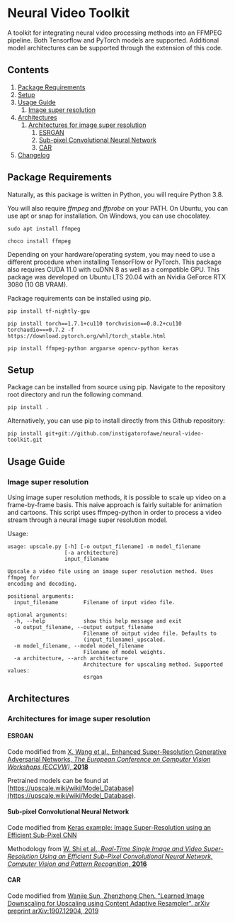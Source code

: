 # Neural Video Toolkit

A toolkit for integrating neural video processing methods into an FFMPEG pipeline. Both Tensorflow and PyTorch models
are supported. Additional model architectures can be supported through the extension of this code.

## Contents

1. [Package Requirements](#package-requirements)
1. [Setup](#setup)
1. [Usage Guide](#usage-guide)
    1. [Image super resolution](#image-super-resolution)
1. [Architectures](#architectures)
    1. [Architectures for image super resolution](#architectures-for-image-super-resolution)
        1. [ESRGAN](#esrgan)
        1. [Sub-pixel Convolutional Neural Network](#sub-pixel-convolutional-neural-network)
        1. [CAR](#car)
1. [Changelog](CHANGELOG.md)

## Package Requirements

Naturally, as this package is written in Python, you will require Python 3.8.

You will also require *ffmpeg* and *ffprobe* on your PATH. On Ubuntu, you can use apt or snap for installation. On
Windows, you can use chocolatey.

```
sudo apt install ffmpeg
```

```
choco install ffmpeg
```

Depending on your hardware/operating system, you may need to use a different procedure when installing TensorFlow or
PyTorch. This package also requires CUDA 11.0 with cuDNN 8 as well as a compatible GPU. This package was developed on
Ubuntu LTS 20.04 with an Nvidia GeForce RTX 3080 (10 GB VRAM).

Package requirements can be installed using pip.

```
pip install tf-nightly-gpu 
```

```
pip install torch==1.7.1+cu110 torchvision==0.8.2+cu110 torchaudio===0.7.2 -f https://download.pytorch.org/whl/torch_stable.html
```

```
pip install ffmpeg-python argparse opencv-python keras
```

## Setup

Package can be installed from source using pip. Navigate to the repository root directory and run the following command.

```
pip install .
```

Alternatively, you can use pip to install directly from this Github repository:

```
pip install git+git://github.com/instigatorofawe/neural-video-toolkit.git
```

## Usage Guide

### Image super resolution

Using image super resolution methods, it is possible to scale up video on a frame-by-frame basis. This naive approach is
fairly suitable for animation and cartoons. This script uses ffmpeg-python in order to process a video stream through a
neural image super resolution model.

Usage:

```
usage: upscale.py [-h] [-o output_filename] -m model_filename
                  [-a architecture]
                  input_filename

Upscale a video file using an image super resolution method. Uses ffmpeg for
encoding and decoding.

positional arguments:
  input_filename        Filename of input video file.

optional arguments:
  -h, --help            show this help message and exit
  -o output_filename, --output output_filename
                        Filename of output video file. Defaults to
                        (input_filename)_upscaled.
  -m model_filename, --model model_filename
                        Filename of model weights.
  -a architecture, --arch architecture
                        Architecture for upscaling method. Supported values:
                        esrgan
```

## Architectures

### Architectures for image super resolution

#### ESRGAN

Code modified from [X. Wang et al., Enhanced Super-Resolution Generative Adversarial Networks, *The European Conference
on Computer Vision Workshops (ECCVW)*, **2018**](https://github.com/BlueAmulet/ESRGAN)

Pretrained models can be found at [https://upscale.wiki/wiki/Model_Database](https://upscale.wiki/wiki/Model_Database).

#### Sub-pixel Convolutional Neural Network

Code modified from [Keras example: Image Super-Resolution using an Efficient Sub-Pixel CNN](
https://github.com/keras-team/keras-io/blob/master/examples/vision/super_resolution_sub_pixel.py)

Methodology from [W. Shi et al., *Real-Time Single Image and Video Super-Resolution Using an Efficient Sub-Pixel
Convolutional Neural Network, Computer Vision and Pattern Recognition*, **2016**](https://arxiv.org/abs/1609.05158)

#### CAR

Code modified from [Wanjie Sun, Zhenzhong Chen. "Learned Image Downscaling for Upscaling using Content Adaptive
Resampler". arXiv preprint arXiv:1907.12904, 2019](https://github.com/sunwj/CAR)